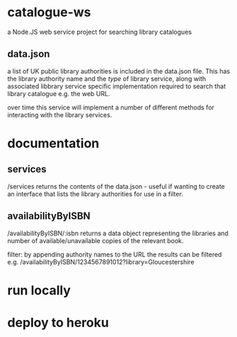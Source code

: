 # catalogue-ws
a Node.JS web service project for searching library catalogues

## data.json
a list of UK public library authorities is included in the data.json file.  This has the library authority name and the *type* of library service, along with associated libbrary service specific implementation required to search that library catalogue e.g. the web URL. 

over time this service will implement a number of different methods for interacting with the library services.

# documentation

## services
/services
returns the contents of the data.json - useful if wanting to create an interface that lists the library authorities for use in a filter.

## availabilityByISBN
/availabilityByISBN/:isbn
returns a data object representing the libraries and number of available/unavailable copies of the relevant book.

filter: by appending authority names to the URL the results can be filtered e.g. /availabilityByISBN/1234567891012?library=Gloucestershire

# run locally



# deploy to heroku

